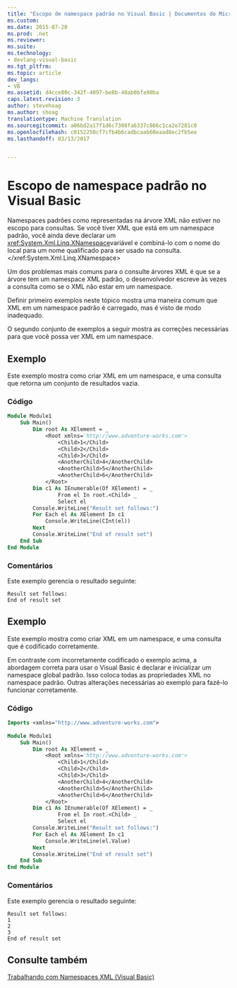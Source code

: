 ```yaml
---
title: "Escopo de namespace padrão no Visual Basic | Documentos do Microsoft"
ms.custom: 
ms.date: 2015-07-20
ms.prod: .net
ms.reviewer: 
ms.suite: 
ms.technology:
- devlang-visual-basic
ms.tgt_pltfrm: 
ms.topic: article
dev_langs:
- VB
ms.assetid: d4cce80c-342f-4097-be8b-40ab0bfa90ba
caps.latest.revision: 3
author: stevehoag
ms.author: shoag
translationtype: Machine Translation
ms.sourcegitcommit: a06bd2a17f1d6c7308fa6337c866c1ca2e7281c0
ms.openlocfilehash: c0152250cf7cfb4b6cadbcaab60eaad8ec2fb5ee
ms.lasthandoff: 03/13/2017


---
```

# <a name="scope-of-default-namespaces-in-visual-basic"></a>Escopo de namespace padrão no Visual Basic
Namespaces padrões como representadas na árvore XML não estiver no escopo para consultas. Se você tiver XML que está em um namespace padrão, você ainda deve declarar um <xref:System.Xml.Linq.XNamespace>variável e combiná-lo com o nome do local para um nome qualificado para ser usado na consulta.</xref:System.Xml.Linq.XNamespace>  
  
 Um dos problemas mais comuns para o consulte árvores XML é que se a árvore tem um namespace XML padrão, o desenvolvedor escreve às vezes a consulta como se o XML não estar em um namespace.  
  
 Definir primeiro exemplos neste tópico mostra uma maneira comum que XML em um namespace padrão é carregado, mas é visto de modo inadequado.  
  
 O segundo conjunto de exemplos a seguir mostra as correções necessárias para que você possa ver XML em um namespace.  
  
## <a name="example"></a>Exemplo  
 Este exemplo mostra como criar XML em um namespace, e uma consulta que retorna um conjunto de resultados vazia.  
  
### <a name="code"></a>Código  
  
```vb  
Module Module1  
    Sub Main()  
        Dim root As XElement = _  
            <Root xmlns='http://www.adventure-works.com'>  
                <Child>1</Child>  
                <Child>2</Child>  
                <Child>3</Child>  
                <AnotherChild>4</AnotherChild>  
                <AnotherChild>5</AnotherChild>  
                <AnotherChild>6</AnotherChild>  
            </Root>  
        Dim c1 As IEnumerable(Of XElement) = _  
                From el In root.<Child> _  
                Select el  
        Console.WriteLine("Result set follows:")  
        For Each el As XElement In c1  
            Console.WriteLine(CInt(el))  
        Next  
        Console.WriteLine("End of result set")  
    End Sub  
End Module  
```  
  
### <a name="comments"></a>Comentários  
 Este exemplo gerencia o resultado seguinte:  
  
```  
Result set follows:  
End of result set  
```  
  
## <a name="example"></a>Exemplo  
 Este exemplo mostra como criar XML em um namespace, e uma consulta que é codificado corretamente.  
  
 Em contraste com incorretamente codificado o exemplo acima, a abordagem correta para usar o Visual Basic é declarar e inicializar um namespace global padrão. Isso coloca todas as propriedades XML no namespace padrão. Outras alterações necessárias ao exemplo para fazê-lo funcionar corretamente.  
  
### <a name="code"></a>Código  
  
```vb  
Imports <xmlns="http://www.adventure-works.com">  
  
Module Module1  
    Sub Main()  
        Dim root As XElement = _  
            <Root xmlns='http://www.adventure-works.com'>  
                <Child>1</Child>  
                <Child>2</Child>  
                <Child>3</Child>  
                <AnotherChild>4</AnotherChild>  
                <AnotherChild>5</AnotherChild>  
                <AnotherChild>6</AnotherChild>  
            </Root>  
        Dim c1 As IEnumerable(Of XElement) = _  
                From el In root.<Child> _  
                Select el  
        Console.WriteLine("Result set follows:")  
        For Each el As XElement In c1  
            Console.WriteLine(el.Value)  
        Next  
        Console.WriteLine("End of result set")  
    End Sub  
End Module  
```  
  
### <a name="comments"></a>Comentários  
 Este exemplo gerencia o resultado seguinte:  
  
```  
Result set follows:  
1  
2  
3  
End of result set  
```  
  
## <a name="see-also"></a>Consulte também  
 [Trabalhando com Namespaces XML (Visual Basic)](../../../../visual-basic/programming-guide/concepts/linq/working-with-xml-namespaces.md)
